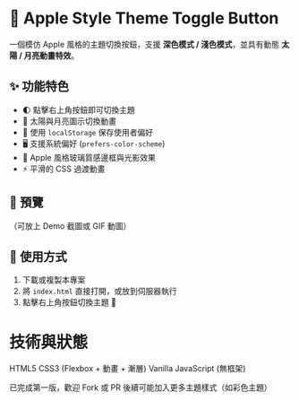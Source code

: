 # 🍎 Apple Style Theme Toggle Button

一個模仿 Apple 風格的主題切換按鈕，支援 **深色模式 / 淺色模式**，並具有動態 **太陽 / 月亮動畫特效**。

## ✨ 功能特色
- 🌓 點擊右上角按鈕即可切換主題
- 🎨 太陽與月亮圖示切換動畫
- 💾 使用 `localStorage` 保存使用者偏好
- 🖥️ 支援系統偏好 (`prefers-color-scheme`)
- 🍏 Apple 風格玻璃質感邊框與光影效果
- ⚡️ 平滑的 CSS 過渡動畫

## 📸 預覽
（可放上 Demo 截圖或 GIF 動圖）

## 🚀 使用方式
1. 下載或複製本專案
2. 將 `index.html` 直接打開，或放到伺服器執行
3. 點擊右上角按鈕切換主題 🎉

# 技術與狀態
HTML5
CSS3 (Flexbox + 動畫 + 漸層)
Vanilla JavaScript (無框架)

已完成第一版，歡迎 Fork 或 PR
後續可能加入更多主題樣式（如彩色主題）
